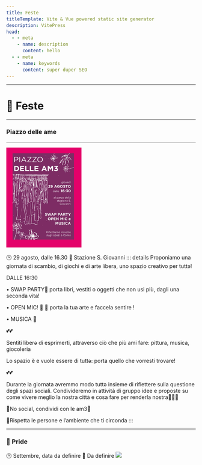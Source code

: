 ```yaml
---
title: Feste
titleTemplate: Vite & Vue powered static site generator
description: VitePress
head:
  - - meta
    - name: description
      content: hello
  - - meta
    - name: keywords
      content: super duper SEO
---
```

***
# 🎉 Feste
***

### Piazzo delle ame
***

<img src="./media/piazzo delle ame.jpg" width="200">

🕒 29 agosto, dalle 16.30 📍 Stazione S. Giovanni
::: details
Proponiamo una giornata di scambio, di giochi e di arte libera, uno spazio creativo per tuttə!

DALLE 16:30

• SWAP PARTY🌳 porta libri, vestiti o oggetti che non usi più, dagli una seconda vita!

• ⁠OPEN MIC! 🎤 🎸 porta la tua arte e faccela sentire !

• MUSICA 🎵 

💕💕 

Sentiti liberə di esprimerti, attraverso ciò che più ami fare:  pittura, musica, giocoleria 

Lo spazio è e vuole essere di tuttə: porta quello che vorresti trovare!

💕💕

Durante la giornata avremmo modo tuttə insieme di riflettere sulla questione degli spazi sociali. 
Condivideremo in attività di gruppo idee e proposte su come vivere meglio la nostra città e cosa fare per renderla nostra🏴‍☠💕

🚫No social, condividi con le am3🚫

🌳Rispetta le persone e l’ambiente che ti circonda
:::

***
### 🌈 Pride

🕒 Settembre, data da definire 📍 Da definire
<img src="https://www.espansionetv.it/wp-content/uploads/2022/07/como-pride-2022.jpg" width="200">
